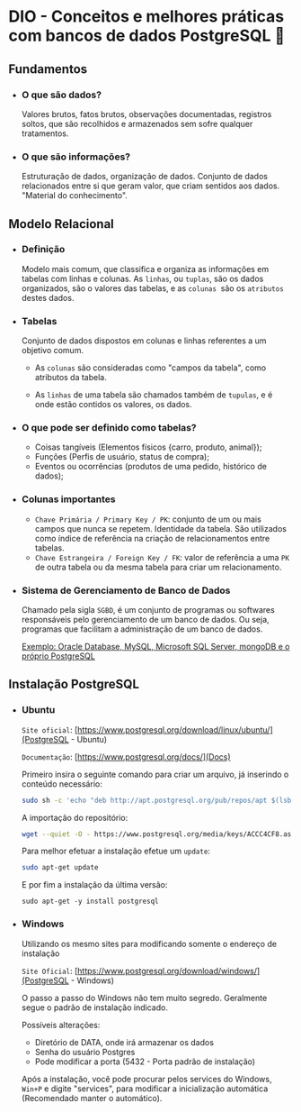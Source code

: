 # DIO - Conceitos e melhores práticas com bancos de dados PostgreSQL :elephant:

## Fundamentos

- ### O que são dados?

  Valores brutos,  fatos brutos, observações documentadas, registros soltos, que são recolhidos e armazenados sem sofre qualquer tratamentos. 

- ### O que são informações?

  Estruturação de dados, organização de dados. Conjunto de dados relacionados entre si que geram valor, que criam sentidos aos dados. "Material do conhecimento".

## Modelo Relacional

- ### Definição

  Modelo mais comum, que classifica e organiza as informações em tabelas com linhas e colunas. As `linhas`, ou `tuplas`, são os dados organizados, são o valores das tabelas, e as `colunas`  são os `atributos` destes dados.

- ### Tabelas

  Conjunto de dados dispostos em colunas e linhas referentes a um objetivo comum.

  - As `colunas` são consideradas como "campos da tabela", como atributos da tabela.

  - As `linhas` de uma tabela são chamados também de `tupulas`, e é onde estão contidos os valores, os dados.

- ### O que pode ser definido como tabelas?

  - Coisas tangíveis (Elementos físicos {carro, produto, animal});
  - Funções (Perfis de usuário, status de compra);
  - Eventos ou ocorrências (produtos de uma pedido, histórico de dados);

- ### Colunas importantes

  - `Chave Primária / Primary Key / PK`: conjunto de um ou mais campos que nunca se repetem. Identidade da tabela. São utilizados como índice de referência na criação de relacionamentos entre tabelas.
  - `Chave Estrangeira / Foreign Key / FK`: valor de referência a uma `PK` de outra tabela ou da mesma tabela para criar um relacionamento.

- ### Sistema de Gerenciamento de Banco de Dados

  Chamado pela sigla `SGBD`, é um conjunto de programas ou softwares responsáveis pelo gerenciamento de um banco de dados. Ou seja, programas que facilitam a administração de um banco de dados.

  <u>Exemplo: Oracle Database, MySQL, Microsoft SQL Server, mongoDB e o próprio PostgreSQL</u>

## Instalação PostgreSQL

- ### Ubuntu

  `Site oficial`: [https://www.postgresql.org/download/linux/ubuntu/](PostgreSQL - Ubuntu)

  `Documentação`: [https://www.postgresql.org/docs/](Docs)

  Primeiro insira o seguinte comando para criar um arquivo, já inserindo o conteúdo necessário:

  ```bash
  sudo sh -c 'echo "deb http://apt.postgresql.org/pub/repos/apt $(lsb_release -cs)-pgdg main" > /etc/apt/sources.list.d/pgdg.list'
  ```

  A importação do repositório:

  ```bash
  wget --quiet -O - https://www.postgresql.org/media/keys/ACCC4CF8.asc | sudo apt-key add -
  ```

  Para melhor efetuar a instalação efetue um `update`:

  ```bash
  sudo apt-get update
  ```

  E por fim a instalação da última versão:

  ```
  sudo apt-get -y install postgresql
  ```

  

- ### Windows

  Utilizando os mesmo sites para modificando somente o endereço de instalação

  `Site Oficial`: [https://www.postgresql.org/download/windows/](PostgreSQL - Windows)

  O passo a passo do Windows não tem muito segredo. Geralmente segue o padrão de instalação indicado.

  Possíveis alterações:

  - Diretório de DATA, onde irá armazenar os dados
  - Senha do usuário Postgres
  - Pode modificar a porta (5432 - Porta padrão de instalação)

  Após a instalação, você pode procurar pelos services do Windows, `Win+P` e digite "services", para modificar a inicialização automática (Recomendado manter o automático).



